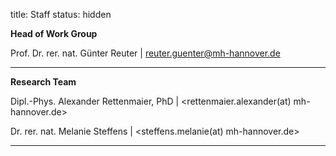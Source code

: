 title: Staff
status: hidden

**Head of Work Group**

Prof. Dr. rer. nat. Günter Reuter | <reuter.guenter@mh-hannover.de>

---------------------------

**Research Team**


Dipl.-Phys. Alexander Rettenmaier, PhD | <rettenmaier.alexander(at) mh-hannover.de>

Dr. rer. nat. Melanie Steffens | <steffens.melanie(at) mh-hannover.de>


-----------------------------
